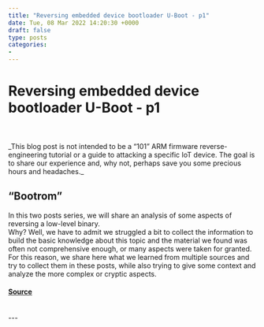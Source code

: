```yaml
---
title: "Reversing embedded device bootloader U-Boot - p1"
date: Tue, 08 Mar 2022 14:20:30 +0000
draft: false
type: posts
categories: 
- 
---
```

# Reversing embedded device bootloader U-Boot - p1

<br/>

<br/>
_This blog post is not intended to be a “101” ARM firmware reverse-engineering tutorial or a guide to attacking a specific IoT device. The goal is to share our experience and, why not, perhaps save you some precious hours and headaches._

“Bootrom”
---------

In this two posts series, we will share an analysis of some aspects of reversing a low-level binary.  
Why? Well, we have to admit we struggled a bit to collect the information to build the basic knowledge about this topic and the material we found was often not comprehensive enough, or many aspects were taken for granted. For this reason, we share here what we learned from multiple sources and try to collect them in these posts, while also trying to give some context and analyze the more complex or cryptic aspects.

#### [Source](https://www.shielder.com/blog/2022/03/reversing-embedded-device-bootloader-u-boot-p.1/)

<br/>
---
